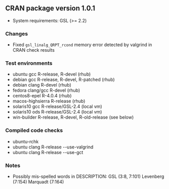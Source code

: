 ## CRAN package version 1.0.1

* System requirements: GSL (>= 2.2)

### Changes

* Fixed `gsl_linalg_QRPT_rcond` memory error detected by valgrind in CRAN check results

### Test environments

* ubuntu gcc R-release, R-devel (rhub)
* debian gcc R-release, R-devel, R-patched (rhub)
* debian clang R-devel (rhub)
* fedora clang/gcc R-devel (rhub)
* centos8-epel R-4.0.4 (rhub)
* macos-highsierra R-release (rhub)
* solaris10 gcc R-release/GSL-2.4 (local vm)
* solaris10 ods R-release/GSL-2.4 (local vm)
* win-builder R-release, R-devel, R-old-release (see below)

### Compiled code checks

* ubuntu-rchk
* ubuntu clang R-release --use-valgrind 
* ubuntu clang R-release --use-gct

### Notes

* Possibly mis-spelled words in DESCRIPTION:
    GSL (3:8, 7:101)
    Levenberg (7:154)
    Marquadt (7:164)
